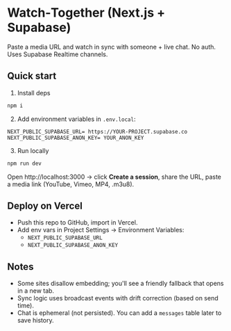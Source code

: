 # Watch‑Together (Next.js + Supabase)

Paste a media URL and watch in sync with someone + live chat. No auth. Uses Supabase Realtime channels.

## Quick start

1) Install deps
```bash
npm i
```

2) Add environment variables in `.env.local`:
```
NEXT_PUBLIC_SUPABASE_URL= https://YOUR-PROJECT.supabase.co
NEXT_PUBLIC_SUPABASE_ANON_KEY= YOUR_ANON_KEY
```

3) Run locally
```bash
npm run dev
```

Open http://localhost:3000 → click **Create a session**, share the URL, paste a media link (YouTube, Vimeo, MP4, .m3u8).

## Deploy on Vercel

- Push this repo to GitHub, import in Vercel.
- Add env vars in Project Settings → Environment Variables:
  - `NEXT_PUBLIC_SUPABASE_URL`
  - `NEXT_PUBLIC_SUPABASE_ANON_KEY`

## Notes

- Some sites disallow embedding; you'll see a friendly fallback that opens in a new tab.
- Sync logic uses broadcast events with drift correction (based on send time).
- Chat is ephemeral (not persisted). You can add a `messages` table later to save history.
